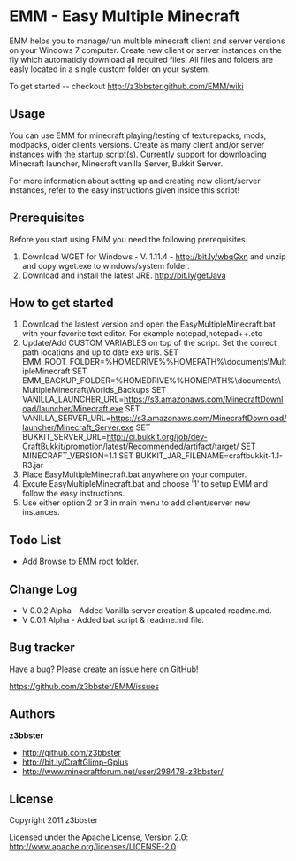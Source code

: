 EMM - Easy Multiple Minecraft  
=================

EMM helps you to manage/run multible minecraft client and server versions on your Windows 7 computer. Create new client or server instances on the fly which automaticly download all required files! All files and folders are easly located in a single custom folder on your system.

To get started -- checkout http://z3bbster.github.com/EMM/wiki


Usage
-----

You can use EMM for minecraft playing/testing of texturepacks, mods, modpacks, older clients versions. Create as many client and/or server instances with the startup script(s). Currently support for downloading Minecraft launcher, Minecraft vanilla Server, Bukkit Server.

For more information about setting up and creating new client/server instances, refer to the easy instructions given inside this script!

Prerequisites
----------

Before you start using EMM you need the following prerequisites.

1. Download WGET for Windows - V. 1.11.4 - http://bit.ly/wbqGxn and unzip and copy wget.exe to windows/system folder.
2. Download and install the latest JRE. http://bit.ly/getJava

How to get started
----------

1. Download the lastest version and open the EasyMultipleMinecraft.bat with your favorite text editor. For example notepad,notepad++.etc
2. Update/Add CUSTOM VARIABLES on top of the script. Set the correct path locations and up to date exe urls.
	SET EMM_ROOT_FOLDER=%HOMEDRIVE%%HOMEPATH%\documents\MultipleMinecraft
	SET EMM_BACKUP_FOLDER=%HOMEDRIVE%%HOMEPATH%\documents\MultipleMinecraft\Worlds_Backups
	SET VANILLA_LAUNCHER_URL=https://s3.amazonaws.com/MinecraftDownload/launcher/Minecraft.exe
	SET VANILLA_SERVER_URL=https://s3.amazonaws.com/MinecraftDownload/launcher/Minecraft_Server.exe
	SET BUKKIT_SERVER_URL=http://ci.bukkit.org/job/dev-CraftBukkit/promotion/latest/Recommended/artifact/target/
	SET MINECRAFT_VERSION=1.1
	SET BUKKIT_JAR_FILENAME=craftbukkit-1.1-R3.jar
3. Place EasyMultipleMinecraft.bat anywhere on your computer.
4. Excute EasyMultipleMinecraft.bat and choose '1' to setup EMM and follow the easy instructions.
5. Use either option 2 or 3 in main menu to add client/server new instances.


Todo List
---------

+ Add Browse to EMM root folder.


Change Log
----------
+ V 0.0.2 Alpha - Added Vanilla server creation & updated readme.md.
+ V 0.0.1 Alpha - Added bat script & readme.md file.


Bug tracker
-----------

Have a bug? Please create an issue here on GitHub!

https://github.com/z3bbster/EMM/issues


Authors
-------

**z3bbster**

+ http://github.com/z3bbster
+ http://bit.ly/CraftGlimp-Gplus 
+ http://www.minecraftforum.net/user/298478-z3bbster/




License
---------------------

Copyright 2011 z3bbster

Licensed under the Apache License, Version 2.0: http://www.apache.org/licenses/LICENSE-2.0